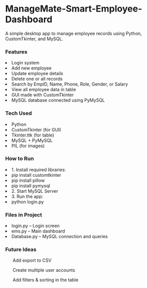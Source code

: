 # ManageMate-Smart-Employee-Dashboard
<p>A simple desktop app to manage employee records using Python, CustomTkinter, and MySQL.</p>

<h3>Features</h3>
<li>Login system</li>
<li>Add new employee</li>
<li>Update employee details</li>
<li>Delete one or all records</li>
<li>Search by EmpID, Name, Phone, Role, Gender, or Salary</li>
<li>View all employee data in table</li>
<li>GUI made with CustomTkinter</li>
<li>MySQL database connected using PyMySQL</li>

<h3> Tech Used</h3>
<li>Python</li>
<li>CustomTkinter (for GUI)</li>
<li>Tkinter.ttk (for table)</li>
<li>MySQL + PyMySQL</li>
<li>PIL (for images)</li>

<h3>How to Run</h3>
<li>1. Install required libraries:</li>
<li>pip install customtkinter</li>
<li>pip install pillow</li>
<li>pip install pymysql</li>
<li>2. Start MySQL Server</li>
<li>3. Run the app:</li>
<li>python login.py</li>

<h3> Files in Project</h3>
<li>login.py – Login screen</li>
<li>ems.py – Main dashboard</li>
<li>Database.py – MySQL connection and queries</li>

<h3>Future Ideas</h3>
<ol>Add export to CSV</ol>
<ol>Create multiple user accounts</ol>
<ol>Add filters & sorting in the table</ol>
